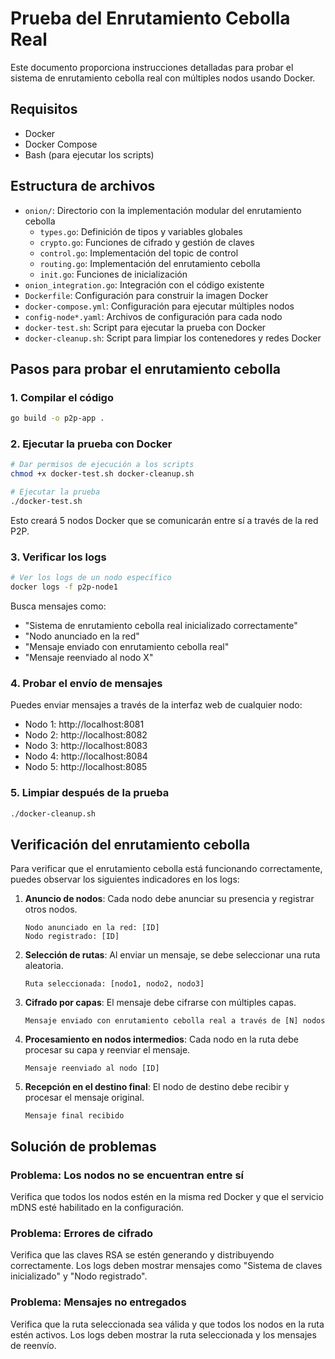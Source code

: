# Prueba del Enrutamiento Cebolla Real

Este documento proporciona instrucciones detalladas para probar el sistema de enrutamiento cebolla real con múltiples nodos usando Docker.

## Requisitos

- Docker
- Docker Compose
- Bash (para ejecutar los scripts)

## Estructura de archivos

- `onion/`: Directorio con la implementación modular del enrutamiento cebolla
  - `types.go`: Definición de tipos y variables globales
  - `crypto.go`: Funciones de cifrado y gestión de claves
  - `control.go`: Implementación del topic de control
  - `routing.go`: Implementación del enrutamiento cebolla
  - `init.go`: Funciones de inicialización
- `onion_integration.go`: Integración con el código existente
- `Dockerfile`: Configuración para construir la imagen Docker
- `docker-compose.yml`: Configuración para ejecutar múltiples nodos
- `config-node*.yaml`: Archivos de configuración para cada nodo
- `docker-test.sh`: Script para ejecutar la prueba con Docker
- `docker-cleanup.sh`: Script para limpiar los contenedores y redes Docker

## Pasos para probar el enrutamiento cebolla

### 1. Compilar el código

```bash
go build -o p2p-app .
```

### 2. Ejecutar la prueba con Docker

```bash
# Dar permisos de ejecución a los scripts
chmod +x docker-test.sh docker-cleanup.sh

# Ejecutar la prueba
./docker-test.sh
```

Esto creará 5 nodos Docker que se comunicarán entre sí a través de la red P2P.

### 3. Verificar los logs

```bash
# Ver los logs de un nodo específico
docker logs -f p2p-node1
```

Busca mensajes como:
- "Sistema de enrutamiento cebolla real inicializado correctamente"
- "Nodo anunciado en la red"
- "Mensaje enviado con enrutamiento cebolla real"
- "Mensaje reenviado al nodo X"

### 4. Probar el envío de mensajes

Puedes enviar mensajes a través de la interfaz web de cualquier nodo:

- Nodo 1: http://localhost:8081
- Nodo 2: http://localhost:8082
- Nodo 3: http://localhost:8083
- Nodo 4: http://localhost:8084
- Nodo 5: http://localhost:8085

### 5. Limpiar después de la prueba

```bash
./docker-cleanup.sh
```

## Verificación del enrutamiento cebolla

Para verificar que el enrutamiento cebolla está funcionando correctamente, puedes observar los siguientes indicadores en los logs:

1. **Anuncio de nodos**: Cada nodo debe anunciar su presencia y registrar otros nodos.
   ```
   Nodo anunciado en la red: [ID]
   Nodo registrado: [ID]
   ```

2. **Selección de rutas**: Al enviar un mensaje, se debe seleccionar una ruta aleatoria.
   ```
   Ruta seleccionada: [nodo1, nodo2, nodo3]
   ```

3. **Cifrado por capas**: El mensaje debe cifrarse con múltiples capas.
   ```
   Mensaje enviado con enrutamiento cebolla real a través de [N] nodos
   ```

4. **Procesamiento en nodos intermedios**: Cada nodo en la ruta debe procesar su capa y reenviar el mensaje.
   ```
   Mensaje reenviado al nodo [ID]
   ```

5. **Recepción en el destino final**: El nodo de destino debe recibir y procesar el mensaje original.
   ```
   Mensaje final recibido
   ```

## Solución de problemas

### Problema: Los nodos no se encuentran entre sí

Verifica que todos los nodos estén en la misma red Docker y que el servicio mDNS esté habilitado en la configuración.

### Problema: Errores de cifrado

Verifica que las claves RSA se estén generando y distribuyendo correctamente. Los logs deben mostrar mensajes como "Sistema de claves inicializado" y "Nodo registrado".

### Problema: Mensajes no entregados

Verifica que la ruta seleccionada sea válida y que todos los nodos en la ruta estén activos. Los logs deben mostrar la ruta seleccionada y los mensajes de reenvío.
